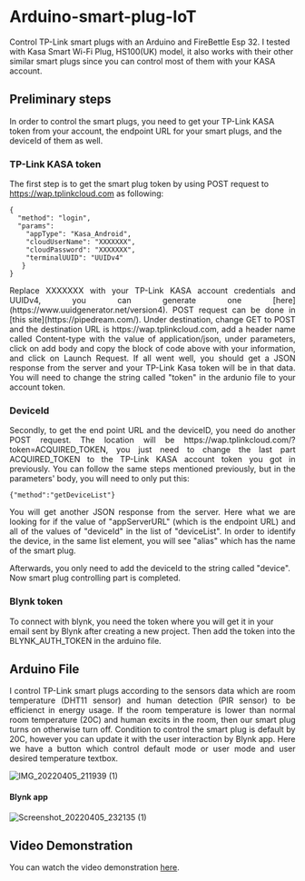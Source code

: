 # Arduino-smart-plug-IoT

Control TP-Link smart plugs with an Arduino and FireBettle Esp 32. I tested with Kasa Smart Wi-Fi Plug, HS100(UK) model, it also works with their other similar smart plugs since you can control most of them with your KASA account.

## Preliminary steps

In order to control the smart plugs, you need to get your TP-Link KASA token from your account, the endpoint URL for your smart plugs, and the deviceId of them as well.

### TP-Link KASA token
The first step is to get the smart plug token by using POST request to https://wap.tplinkcloud.com as following:
```
{
  "method": "login",
  "params": 
    "appType": "Kasa_Android",
    "cloudUserName": "XXXXXXX",
    "cloudPassword": "XXXXXXX",
    "terminalUUID": "UUIDv4"
   }
}
```
<p align="justify">
Replace XXXXXXX with your TP-Link KASA account credentials and UUIDv4, you can generate one [here](https://www.uuidgenerator.net/version4). POST request can be done in [this site](https://pipedream.com/). Under destination, change GET to POST and the destination URL is https://wap.tplinkcloud.com, add a header name called Content-type with the value of application/json, under parameters, click on add body and copy the block of code above with your information, and click on Launch Request. If all went well, you should get a JSON response from the server and your TP-Link Kasa token will be in that data. You will need to change the string called "token" in the ardunio file to your account token.
</p>

### DeviceId
<p align="justify">
Secondly, to get the end point URL and the deviceID, you need do another POST request. The location will be https://wap.tplinkcloud.com/?token=ACQUIRED_TOKEN, you just need to change the last part ACQUIRED_TOKEN to the TP-Link KASA account token you got in previously. You can follow the same steps mentioned previously, but in the parameters' body, you will need to only put this:
</p>

```
{"method":"getDeviceList"}
```
<p align="justify">
You will get another JSON response from the server. Here what we are looking for if the value of "appServerURL" (which is the endpoint URL) and all of the values of "deviceId" in the list of "deviceList". In order to identify the device, in the same list element, you will see "alias" which has the name of the smart plug.
</p>

Afterwards, you only need to add the deviceId to the string called "device". Now smart plug controlling part is completed. 

### Blynk token
To connect with blynk, you need the token where you will get it in your email sent by Blynk after creating a new project. Then add the token into the BLYNK_AUTH_TOKEN in the arduino file. 

## Arduino File
<p align="justify">
I control TP-Link smart plugs according to the sensors data which are room temperature (DHT11 sensor) and human detection (PIR sensor) to be efficienct in energy usage. If the room temperature is lower than normal room temperature (20C) and human excits in the room, then our smart plug turns on otherwise turn off. Condition to control the smart plug is default by 20C, however you can update it with the user interaction by Blynk app. Here we have a button which control default mode or user mode and user desired temperature textbox. 
</p>

![IMG_20220405_211939 (1)](https://user-images.githubusercontent.com/47670208/163713791-9c22c6cc-3c40-47ad-8538-576a82f32d66.jpg)


#### Blynk app 
![Screenshot_20220405_232135 (1)](https://user-images.githubusercontent.com/47670208/163713775-ec99e055-0778-40a1-b73b-1184a2f2a9d7.jpg)


## Video Demonstration
You can watch the video demonstration [here](https://www.youtube.com/watch?v=MfTWHow1oHI).


